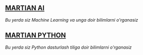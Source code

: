 
## [MARTIAN AI](https://martianvenusian.github.io/ai)

_Bu yerda siz Machine Learning va unga doir bilimlarni o'rganasiz_

## [MARTIAN PYTHON](https://martianvenusian.github.io/python/)

_Bu yerda siz Python dasturlash tiliga doir bilimlarni o'rganasiz_
